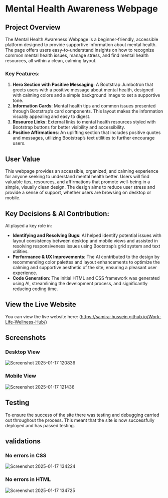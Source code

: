 # Mental Health Awareness Webpage

## Project Overview
The Mental Health Awareness Webpage is a beginner-friendly, accessible platform designed to provide supportive information about mental health. The page offers users easy-to-understand insights on how to recognize common mental health issues, manage stress, and find mental health resources, all within a clean, calming layout.

### Key Features:
1. **Hero Section with Positive Messaging**: A Bootstrap Jumbotron that greets users with a positive message about mental health, designed with calming colors and a simple background image to set a supportive tone.
2. **Information Cards**: Mental health tips and common issues presented through Bootstrap’s card components. This layout makes the information visually appealing and easy to digest.
3. **Resource Links**: External links to mental health resources styled with Bootstrap buttons for better visibility and accessibility.
4. **Positive Affirmations**: An uplifting section that includes positive quotes and messages, utilizing Bootstrap’s text utilities to further encourage users.

## User Value
This webpage provides an accessible, organized, and calming experience for anyone seeking to understand mental health better. Users will find valuable tips, resources, and affirmations that promote well-being in a simple, visually clean design. The design aims to reduce user stress and provide a sense of support, whether users are browsing on desktop or mobile.

## Key Decisions & AI Contribution:
AI played a key role in:
- **Identifying and Resolving Bugs**: AI helped identify potential issues with layout consistency between desktop and mobile views and assisted in resolving responsiveness issues using Bootstrap’s grid system and text utilities.
- **Performance & UX Improvements**: The AI contributed to the design by recommending color palettes and layout enhancements to optimize the calming and supportive aesthetic of the site, ensuring a pleasant user experience.
- **Code Generation**: The initial HTML and CSS framework was generated using AI, streamlining the development process, and significantly reducing coding time.


## View the Live Website
You can view the live website here: (https://samira-hussein.github.io/Work-Life-Wellness-Hub/)

## Screenshots

### Desktop View
![Screenshot 2025-01-17 120836](https://github.com/user-attachments/assets/f7c387e6-9097-40bf-86b9-563dc2cdf957)

### Mobile View
![Screenshot 2025-01-17 121436](https://github.com/user-attachments/assets/949bcb65-6fe9-4426-8ca7-93943140f805)

## Testing 
To ensure the success of the site there was testing and debugging carried out throughout the process. This meant that the site is now successfully deployed and has passed testing. 

## validations

### No errors in CSS
![Screenshot 2025-01-17 134224](https://github.com/user-attachments/assets/3b308c01-d6c8-478c-97a5-4a649bf6e768)

### No errors in HTML 
![Screenshot 2025-01-17 134725](https://github.com/user-attachments/assets/ec750456-b392-41d3-9a42-3e31b423b732)






